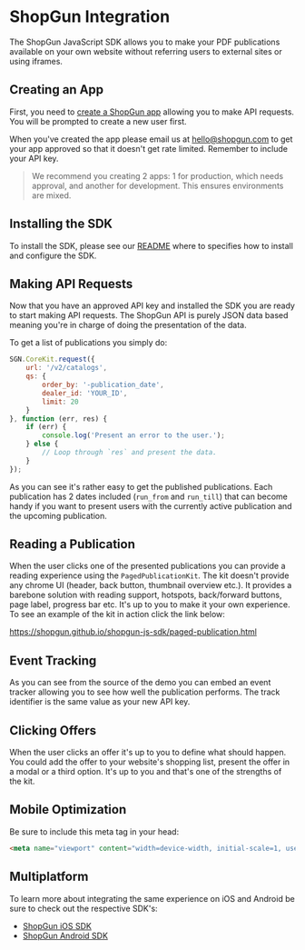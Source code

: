 # ShopGun Integration

The ShopGun JavaScript SDK allows you to make your PDF publications available on your own website without referring users to external sites or using iframes.

## Creating an App

First, you need to [create a ShopGun app](https://business.shopgun.com/developers/apps) allowing you to make API requests. You will be prompted to create a new user first.

When you've created the app please email us at hello@shopgun.com to get your app approved so that it doesn't get rate limited. Remember to include your API key.

> We recommend you creating 2 apps: 1 for production, which needs approval, and another for development. This ensures environments are mixed. 

## Installing the SDK

To install the SDK, please see our [README](https://github.com/shopgun/shopgun-js-sdk/blob/develop/README.md) where to specifies how to install and configure the SDK.

## Making API Requests

Now that you have an approved API key and installed the SDK you are ready to start making API requests. The ShopGun API is purely JSON data based meaning you're in charge of doing the presentation of the data.

To get a list of publications you simply do:

```javascript
SGN.CoreKit.request({
    url: '/v2/catalogs',
    qs: {
        order_by: '-publication_date',
        dealer_id: 'YOUR_ID',
        limit: 20
    }
}, function (err, res) {
    if (err) {
        console.log('Present an error to the user.');
    } else {
        // Loop through `res` and present the data.
    }
});
```

As you can see it's rather easy to get the published publications. Each publication has 2 dates included (`run_from` and `run_till`) that can become handy if you want to present users with the currently active publication and the upcoming publication.

## Reading a Publication

When the user clicks one of the presented publications you can provide a reading experience using the `PagedPublicationKit`. The kit doesn't provide any chrome UI (header, back button, thumbnail overview etc.). It provides a barebone solution with reading support, hotspots, back/forward buttons, page label, progress bar etc. It's up to you to make it your own experience. To see an example of the kit in action click the link below:

https://shopgun.github.io/shopgun-js-sdk/paged-publication.html

## Event Tracking

As you can see from the source of the demo you can embed an event tracker allowing you to see how well the publication performs. The track identifier is the same value as your new API key.

## Clicking Offers

When the user clicks an offer it's up to you to define what should happen. You could add the offer to your website's shopping list, present the offer in a modal or a third option. It's up to you and that's one of the strengths of the kit.

## Mobile Optimization

Be sure to include this meta tag in your head:

```html
<meta name="viewport" content="width=device-width, initial-scale=1, user-scalable=no">
```

## Multiplatform

To learn more about integrating the same experience on iOS and Android be sure to check out the respective SDK's:

* [ShopGun iOS SDK](https://github.com/shopgun/shopgun-ios-sdk)
* [ShopGun Android SDK](https://github.com/shopgun/shopgun-android-sdk)
